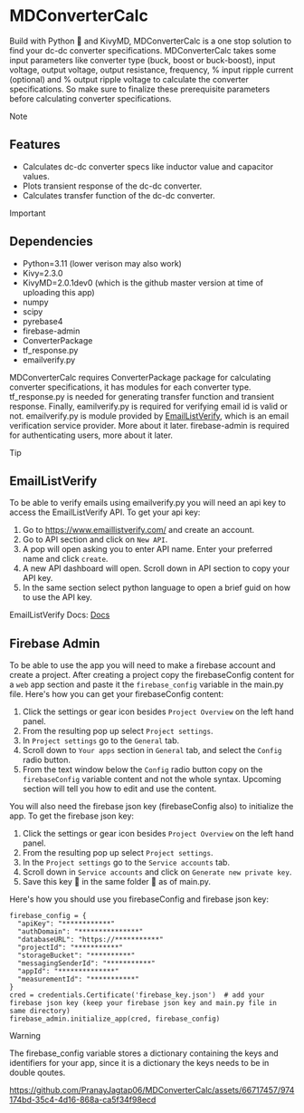 # MDConverterCalc
Build with Python 🐍 and KivyMD, MDConverterCalc is a one stop solution to find your dc-dc converter specifications. MDConverterCalc takes some input parameters like converter type (buck, boost or buck-boost), input voltage, output voltage, output resistance, frequency, % input ripple current (optional) and % output ripple voltage to calculate the converter specifications. So make sure to finalize these prerequisite parameters before calculating converter specifications.

>[!NOTE]
>## Features
> -  Calculates dc-dc converter specs like inductor value and capacitor values.
> -  Plots transient response of the dc-dc converter.
> -  Calculates transfer function of the dc-dc converter.

>[!IMPORTANT]
>## Dependencies
> - Python=3.11 (lower verison may also work)
> - Kivy=2.3.0
> - KivyMD=2.0.1dev0 (which is the github master version at time of uploading this app)
> - numpy
> - scipy
> - pyrebase4
> - firebase-admin
> - ConverterPackage
> - tf_response.py
> - emailverify.py
>
>MDConverterCalc requires ConverterPackage package for calculating converter specifications, it has modules for each converter type. tf_response.py is needed for generating transfer function and transient response. Finally, eamilverify.py is required for verifying email id is valid or not. emailverify.py is module provided by [EmailListVerify](https://www.emaillistverify.com/), which is an email verification service provider. More about it later. firebase-admin is required for authenticating users, more about it later.

>[!TIP]
>## EmailListVerify
>To be able to verify emails using emailverify.py you will need an api key to access the EmailListVerify API. To get your api key:
> 1. Go to https://www.emaillistverify.com/ and create an account.
> 2. Go to API section and click on `New API`.
> 3. A pop will open asking you to enter API name. Enter your preferred name and click `create`.
> 4. A new API dashboard will open. Scroll down in API section to copy your API key.
> 5. In the same section select python language to open a brief guid on how to use the API key.
>
>EmailListVerify Docs: [Docs](https://www.emaillistverify.com/docs/#tag/Email-Validation-API/operation/verifyEmail)
>
>## Firebase Admin
>To be able to use the app you will need to make a firebase account and create a project. After creating a project copy the firebaseConfig content for a `web` app section and paste it the `firebase_config` variable in the main.py file. Here's how you can get your firebaseConfig content:
> 1. Click the settings or gear icon besides `Project Overview` on the left hand panel.
> 2. From the resulting pop up select `Project settings`.
> 3. In `Project settings` go to the `General` tab.
> 4. Scroll down to `Your apps` section in `General` tab, and select the `Config` radio button.
> 5. From the text window below the `Config` radio button copy on the `firebaseConfig` variable content and not the whole syntax. Upcoming section will tell you how to edit and use the content.
>
>You will also need the firebase json key (firebaseConfig also) to initialize the app. To get the firebase json key:
> 1. Click the settings or gear icon besides `Project Overview` on the left hand panel.
> 2. From the resulting pop up select `Project settings`.
> 3. In the `Project settings` go to the `Service accounts` tab.
> 4. Scroll down in `Service accounts` and click on `Generate new private key`.
> 5. Save this key 🔑 in the same folder 📂 as of main.py.

Here's how you should use you firebaseConfig and firebase json key:

    firebase_config = {
      "apiKey": "************"
      "authDomain": "***************"
      "databaseURL": "https://***********"
      "projectId": "***********"
      "storageBucket": "**********"
      "messagingSenderId": "***********"
      "appId": "**************"
      "measurementId": "***********"
    }
    cred = credentials.Certificate('firebase_key.json')  # add your firebase json key (keep your firebase json key and main.py file in same directory)
    firebase_admin.initialize_app(cred, firebase_config)

>[!WARNING]
>The firebase_config variable stores a dictionary containing the keys and identifiers for your app, since it is a dictionary the keys needs to be in double qoutes.


https://github.com/PranayJagtap06/MDConverterCalc/assets/66717457/974174bd-35c4-4d16-868a-ca5f34f98ecd

